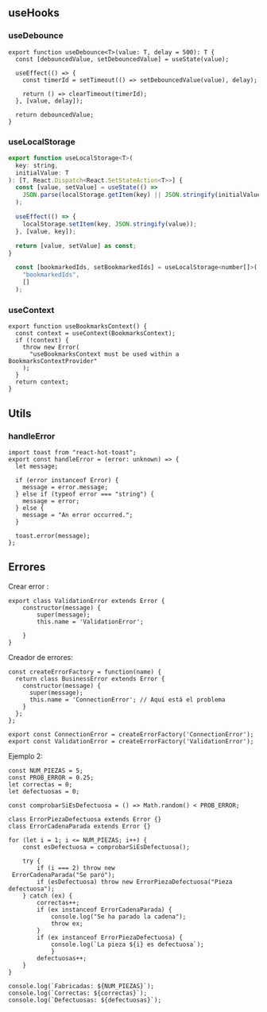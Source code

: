 ## useHooks

### useDebounce
    export function useDebounce<T>(value: T, delay = 500): T {
      const [debouncedValue, setDebouncedValue] = useState(value);
    
      useEffect(() => {
        const timerId = setTimeout(() => setDebouncedValue(value), delay);
    
        return () => clearTimeout(timerId);
      }, [value, delay]);
    
      return debouncedValue;
    }

### useLocalStorage
```javascript
export function useLocalStorage<T>(
  key: string,
  initialValue: T
): [T, React.Dispatch<React.SetStateAction<T>>] {
  const [value, setValue] = useState(() =>
    JSON.parse(localStorage.getItem(key) || JSON.stringify(initialValue))
  );

  useEffect(() => {
    localStorage.setItem(key, JSON.stringify(value));
  }, [value, key]);

  return [value, setValue] as const;
}

  const [bookmarkedIds, setBookmarkedIds] = useLocalStorage<number[]>(
    "bookmarkedIds",
    []
  );

```
### useContext
    export function useBookmarksContext() {
      const context = useContext(BookmarksContext);
      if (!context) {
        throw new Error(
          "useBookmarksContext must be used within a BookmarksContextProvider"
        );
      }
      return context;
    }
    
## Utils

### handleError
    import toast from "react-hot-toast";
    export const handleError = (error: unknown) => {
      let message;
    
      if (error instanceof Error) {
        message = error.message;
      } else if (typeof error === "string") {
        message = error;
      } else {
        message = "An error occurred.";
      }
    
      toast.error(message);
    };

## Errores
Crear error :

	export class ValidationError extends Error {
		constructor(message) {
			super(message);
			this.name = 'ValidationError';   

		}
	}

Creador de errores:

	const createErrorFactory = function(name) {
	  return class BusinessError extends Error {
		constructor(message) {
		  super(message);
		  this.name = 'ConnectionError'; // Aquí está el problema
		}
	  };
	};

	export const ConnectionError = createErrorFactory('ConnectionError');
	export const ValidationError = createErrorFactory('ValidationError');



Ejemplo 2:

    const NUM_PIEZAS = 5;
    const PROB_ERROR = 0.25;
    let correctas = 0;
    let defectuosas = 0;
    
    const comprobarSiEsDefectuosa = () => Math.random() < PROB_ERROR;
    
    class ErrorPiezaDefectuosa extends Error {}
    class ErrorCadenaParada extends Error {}
    
    for (let i = 1; i <= NUM_PIEZAS; i++) {
        const esDefectuosa = comprobarSiEsDefectuosa();
    
        try {
            if (i === 2) throw new   
     ErrorCadenaParada("Se paró");
            if (esDefectuosa) throw new ErrorPiezaDefectuosa("Pieza defectuosa");
        } catch (ex) {
            correctas++;
            if (ex instanceof ErrorCadenaParada) {
                console.log("Se ha parado la cadena");
                throw ex;
            }
            if (ex instanceof ErrorPiezaDefectuosa) {
                console.log(`La pieza ${i} es defectuosa`);
                }
            defectuosas++;
        }
    }
    
    console.log(`Fabricadas: ${NUM_PIEZAS}`);
    console.log(`Correctas: ${correctas}`);
    console.log(`Defectuosas: ${defectuosas}`); 

